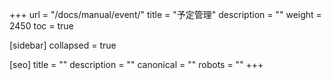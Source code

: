 +++
url = "/docs/manual/event/"
title = "予定管理"
description = ""
weight = 2450
toc = true

[sidebar]
collapsed = true

[seo]
title = ""
description = ""
canonical = ""
robots = ""
+++
